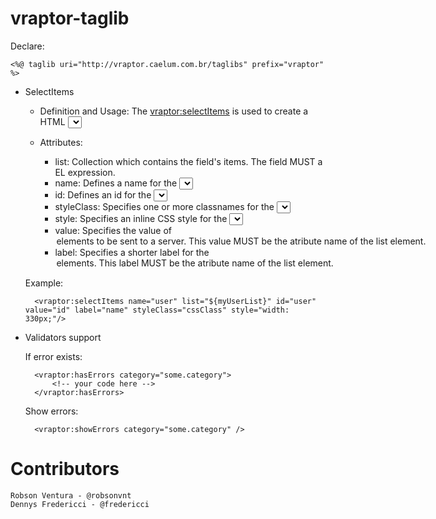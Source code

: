 # vraptor-taglib

Declare:

	<%@ taglib uri="http://vraptor.caelum.com.br/taglibs" prefix="vraptor" %>

* SelectItems 

	* Definition and Usage:
		The <vraptor:selectItems> is used to create a HTML <select> Tag which is a drop-down list.
	
	* Attributes:
		* list: Collection which contains the field's items. The field MUST a EL expression.
		* name: Defines a name for the <select> element.
		* id: Defines an id for the <select> element.
		* styleClass: Specifies one or more classnames for the <select> element.
		* style: Specifies an inline CSS style for the <select> element.
		* value: Specifies the value of <option> elements to be sent to a server. This value MUST be the atribute name of the list element.
		* label: Specifies a shorter label for the <option> elements. This label MUST be the atribute name of the list element.

	Example:

		<vraptor:selectItems name="user" list="${myUserList}" id="user" value="id" label="name" styleClass="cssClass" style="width: 330px;"/>


* Validators support
	
	If error exists:
	
		<vraptor:hasErrors category="some.category">
			<!-- your code here -->
		</vraptor:hasErrors>
		
	Show errors:
	
		<vraptor:showErrors category="some.category" />




# Contributors

	Robson Ventura - @robsonvnt
	Dennys Fredericci - @fredericci